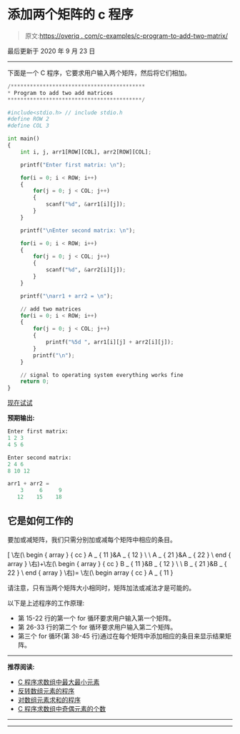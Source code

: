 # 添加两个矩阵的 c 程序

> 原文:[https://overiq . com/c-examples/c-program-to-add-two-matrix/](https://overiq.com/c-examples/c-program-to-add-two-matrices/)

最后更新于 2020 年 9 月 23 日

* * *

下面是一个 C 程序，它要求用户输入两个矩阵，然后将它们相加。

```py
/******************************************
* Program to add two add matrices
******************************************/

#include<stdio.h> // include stdio.h
#define ROW 2
#define COL 3

int main()
{
    int i, j, arr1[ROW][COL], arr2[ROW][COL];

    printf("Enter first matrix: \n");

    for(i = 0; i < ROW; i++)
    {
        for(j = 0; j < COL; j++)
        {
            scanf("%d", &arr1[i][j]);
        }        
    }

    printf("\nEnter second matrix: \n");

    for(i = 0; i < ROW; i++)
    {
        for(j = 0; j < COL; j++)
        {         
            scanf("%d", &arr2[i][j]);
        }                
    }

    printf("\narr1 + arr2 = \n");

    // add two matrices
    for(i = 0; i < ROW; i++)
    {
        for(j = 0; j < COL; j++)
        {
            printf("%5d ", arr1[i][j] + arr2[i][j]);            
        }        
        printf("\n");
    }       

    // signal to operating system everything works fine
    return 0;
}

```

[现在试试](https://overiq.com/c-online-compiler/R10/)

**预期输出:**

```py
Enter first matrix: 
1 2 3
4 5 6

Enter second matrix: 
2 4 6
8 10 12

arr1 + arr2 = 
    3     6     9 
   12    15    18

```

## 它是如何工作的

要加或减矩阵，我们只需分别加或减每个矩阵中相应的条目。

\[
\左(\ begin { array } { cc } A _ { 11 }&A _ { 12 } \ \ A _ { 21 }&A _ { 22 } \ end { array } \右)+\左(\ begin { array } { cc } B _ { 11 }&B _ { 12 } \ \ B _ { 21 }&B _ { 22 } \ end { array } \右)= \左(\ begin array { cc } A _ { 11 }

请注意，只有当两个矩阵大小相同时，矩阵加法或减法才是可能的。

以下是上述程序的工作原理:

*   第 15-22 行的第一个 for 循环要求用户输入第一个矩阵。
*   第 26-33 行的第二个 for 循环要求用户输入第二个矩阵。
*   第三个 for 循环(第 38-45 行)通过在每个矩阵中添加相应的条目来显示结果矩阵。

* * *

**推荐阅读:**

*   [C 程序求数组中最大最小元素](/c-examples/c-program-to-find-the-maximum-and-minimum-element-in-the-array/)
*   [反转数组元素的程序](/c-examples/c-program-to-reverse-the-elements-of-an-array/)
*   [对数组元素求和的程序](/c-examples/c-program-to-sum-the-elements-of-an-array/)
*   [C 程序求数组中奇偶元素的个数](/c-examples/c-program-to-find-the-count-of-even-and-odd-elements-in-the-array/)

* * *

* * *